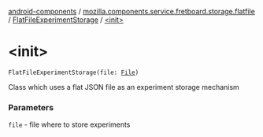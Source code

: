 [android-components](../../index.md) / [mozilla.components.service.fretboard.storage.flatfile](../index.md) / [FlatFileExperimentStorage](index.md) / [&lt;init&gt;](./-init-.md)

# &lt;init&gt;

`FlatFileExperimentStorage(file: `[`File`](http://docs.oracle.com/javase/7/docs/api/java/io/File.html)`)`

Class which uses a flat JSON file as an experiment storage mechanism

### Parameters

`file` - file where to store experiments